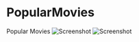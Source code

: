# PopularMovies
Popular Movies
![Screenshot](https://user-images.githubusercontent.com/8785721/50977659-decdd180-14d9-11e9-93e7-eaa6bb1fc562.png)
![Screenshot](https://user-images.githubusercontent.com/8785721/50977660-df666800-14d9-11e9-8be1-6eca50fa60b8.png)
